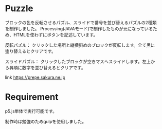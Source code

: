 # Puzzle
ブロックの色を反転させるパズル、スライドで番号を並び替えるパズルの2種類を制作しました。
Processing(JAVAモード)で制作したものが元になっているため、HTMLを使わずにボタンを記述しています。

反転パズル：
クリックした場所と縦横斜めのブロックが反転します。全て黒に塗り替えるとクリアです。

スライドパズル：
クリックしたブロックが空きマスへスライドします。左上から昇順に数字を並び替えるとクリアです。

link https://prepe.sakura.ne.jp
 
# Requirement
 
p5.js単体で実行可能です。

制作時は勉強のためgulpを使用しました。
 
